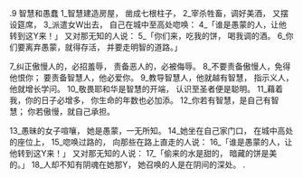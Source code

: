 .9 
智慧和愚蠢 
1_智慧建造房屋， 
凿成七根柱子， 
2_宰杀牲畜，调好美酒， 
又摆设筵席， 
3_派遣女W出去， 
自己在城中至高处唿唤： 
4_「谁是愚蒙的人，让他转到这Y来！」 
又对那无知的人说： 
5_「你们来，吃我的饼， 
喝我调的酒。 
6_你们要离弃愚蒙，就得存活， 
并要走明智的道路。」 
 
7_纠正傲慢人的，必招羞辱， 
责备恶人的，必被侮辱。 
8_不要责备傲慢人，免得他恨你； 
要责备智慧人，他必爱你。 
9_教导智慧人，他就越有智慧， 
指示义人，他就增长学问。 
10_敬畏耶和华是智慧的开端， 
认识至圣者便是聪明。 
11_藉着我，你的日子必增多， 
你生命的年数也必加添。 
12_你若有智慧，是自己有智慧； 
你若傲慢，就自己承担。 
 
13_愚昧的女子喧嚷， 
她是愚蒙，一无所知。 
14_她坐在自己家门口， 
在城中高处的座位上， 
15_唿唤过路的， 
向那些在路上直走的人说： 
16_「谁是愚蒙的人，让他转到这Y来！」 
又对那无知的人说： 
17_「偷来的水是甜的， 
暗藏的饼是美的。」 
18_人却不知有阴魂在她那Y， 
她召唤的人是在阴间的深处。 
  .
